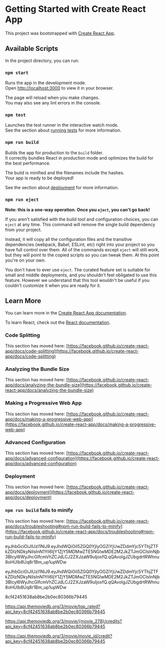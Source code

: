 # Getting Started with Create React App

This project was bootstrapped with [Create React App](https://github.com/facebook/create-react-app).

## Available Scripts

In the project directory, you can run:

### `npm start`

Runs the app in the development mode.\
Open [http://localhost:3000](http://localhost:3000) to view it in your browser.

The page will reload when you make changes.\
You may also see any lint errors in the console.

### `npm test`

Launches the test runner in the interactive watch mode.\
See the section about [running tests](https://facebook.github.io/create-react-app/docs/running-tests) for more information.

### `npm run build`

Builds the app for production to the `build` folder.\
It correctly bundles React in production mode and optimizes the build for the best performance.

The build is minified and the filenames include the hashes.\
Your app is ready to be deployed!

See the section about [deployment](https://facebook.github.io/create-react-app/docs/deployment) for more information.

### `npm run eject`

**Note: this is a one-way operation. Once you `eject`, you can't go back!**

If you aren't satisfied with the build tool and configuration choices, you can `eject` at any time. This command will remove the single build dependency from your project.

Instead, it will copy all the configuration files and the transitive dependencies (webpack, Babel, ESLint, etc) right into your project so you have full control over them. All of the commands except `eject` will still work, but they will point to the copied scripts so you can tweak them. At this point you're on your own.

You don't have to ever use `eject`. The curated feature set is suitable for small and middle deployments, and you shouldn't feel obligated to use this feature. However we understand that this tool wouldn't be useful if you couldn't customize it when you are ready for it.

## Learn More

You can learn more in the [Create React App documentation](https://facebook.github.io/create-react-app/docs/getting-started).

To learn React, check out the [React documentation](https://reactjs.org/).

### Code Splitting

This section has moved here: [https://facebook.github.io/create-react-app/docs/code-splitting](https://facebook.github.io/create-react-app/docs/code-splitting)

### Analyzing the Bundle Size

This section has moved here: [https://facebook.github.io/create-react-app/docs/analyzing-the-bundle-size](https://facebook.github.io/create-react-app/docs/analyzing-the-bundle-size)

### Making a Progressive Web App

This section has moved here: [https://facebook.github.io/create-react-app/docs/making-a-progressive-web-app](https://facebook.github.io/create-react-app/docs/making-a-progressive-web-app)

### Advanced Configuration

This section has moved here: [https://facebook.github.io/create-react-app/docs/advanced-configuration](https://facebook.github.io/create-react-app/docs/advanced-configuration)

### Deployment

This section has moved here: [https://facebook.github.io/create-react-app/docs/deployment](https://facebook.github.io/create-react-app/docs/deployment)

### `npm run build` fails to minify

This section has moved here: [https://facebook.github.io/create-react-app/docs/troubleshooting#npm-run-build-fails-to-minify](https://facebook.github.io/create-react-app/docs/troubleshooting#npm-run-build-fails-to-minify)




eyJhbGciOiJIUzI1NiJ9.eyJhdWQiOiI5ZGQ0YjIyOGZiYjUwZDdmYjc5YThjZTFkZDIzNDkyNiIsInN1YiI6IjY1ZjY5MDMwZTE5NGIwMDE2M2JkZTJmOCIsInNjb3BlcyI6WyJhcGlfcmVhZCJdLCJ2ZXJzaW9uIjoxfQ.qQAvolgJZUbgdrtRWhnu8oHUIb8Uq8r1Bm_up1upWDw

eyJhbGciOiJIUzI1NiJ9.eyJhdWQiOiI5ZGQ0YjIyOGZiYjUwZDdmYjc5YThjZTFkZDIzNDkyNiIsInN1YiI6IjY1ZjY5MDMwZTE5NGIwMDE2M2JkZTJmOCIsInNjb3BlcyI6WyJhcGlfcmVhZCJdLCJ2ZXJzaW9uIjoxfQ.qQAvolgJZUbgdrtRWhnu8oHUIb8Uq8r1Bm_up1upWDw


8cf42451638ab8be2b0ec80366b79445

https://api.themoviedb.org/3/movie/top_rated?api_key=8cf42451638ab8be2b0ec80366b79445


https://api.themoviedb.org/3/movie/{movie_278}/credits?api_key=8cf42451638ab8be2b0ec80366b79445

https://api.themoviedb.org/3/movie/movie_id/credit?api_key=8cf42451638ab8be2b0ec80366b79445